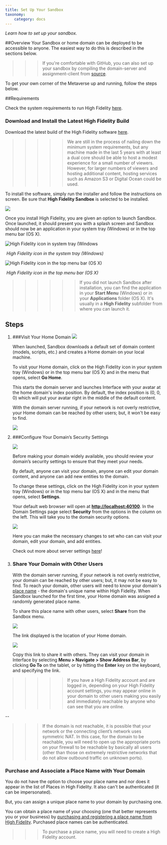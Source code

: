 ```yaml
---
title: Set Up Your Sandbox
taxonomy:
    category: docs
---
```

*Learn how to set up your sandbox.*

##Overview
Your Sandbox or home domain can be deployed to be accessible to anyone. The easiest way to do this is described in the sections below. 

>>> If you're comfortable with GitHub, you can also set up your sandbox by compiling the domain-server and assignment-client from [source](https://github.com/highfidelity/hifi).

To get your own corner of the Metaverse up and running, follow the steps below.


##Requirements

Check the system requirements to run High Fidelity [here](../../../get-started/requirements).

### Download and Install the Latest High Fidelity Build

Download the latest build of the High Fidelity software [here](https://highfidelity.com/download).

>>>>> We are still in the process of nailing down the minimum system requirements, but any machine made in the last 5 years with at least a dual core should be able to host a modest experience for a small number of viewers. However, for larger numbers of viewers and hosting additional content, hosting services such as Amazon S3 or Digital Ocean could be used.

To install the software, simply run the installer and follow the instructions on screen. Be sure that **High Fidelity Sandbox** is selected to be installed.

![](\install.png)

Once you install High Fidelity, you are given an option to launch Sandbox. Once launched, it should present you with a splash screen and Sandbox should now be an application in your system tray (Windows) or in the top menu bar (OS X).

![High Fidelity icon in system tray (Windows](\system-tray.png)

​												*High Fidelity icon in the system tray (Windows)*

![High Fidelity icon in the top menu bar (OS X)](\top-menu-bar.png)

​												*High Fidelity icon in the top menu bar (OS X)*

>>>>>>If you did not launch Sandbox after installation, you can find the application in your **Start Menu** (Windows) or in your **Applications** folder (OS X). It's usually in a **High Fidelity** subfolder from where you can launch it.


## Steps

1. ###Visit Your Home Domain
	![](\console-go-home.png)

	When launched, Sandbox downloads a default set of domain content (models, scripts,
	etc.) and creates a Home domain on your local machine.	
	
	To visit your Home domain, click on the High Fidelity icon in your system tray (Windows)
	or in the top menu bar (OS X) and in the menu that opens, select **Go Home**.
	
	This starts the domain server and launches Interface with your avatar at the home
	domain's index position. By default, the index position is (0, 0, 0) which will put your
	avatar right in the middle of the default content.
	
	With the domain server running, if your network is not overly restrictive, your Home
	domain can be reached by other users; but, it won't be easy to find.
	
	![](\your-sandbox.png)

2. ###Configure Your Domain’s Security Settings

	![](\menu-settings.png)

	Before making your domain widely available, you should review your domain’s security 	   settings to ensure that they meet your needs.

	By default, anyone can visit your domain, anyone can edit your domain content, and 		anyone can add new entities to the domain.

	To change these settings, click on the High Fidelity icon in your system tray (Windows) or 	       in the top menu bar (OS X) and in the menu that opens, select **Settings**.

	Your default web browser will open at [**http://localhost:40100**](http://localhost:40100/). In the Domain Settings page select **Security** from the 			options in the column on the left. This will take you to the domain security options.

	![](\security-options.png)

	Here you can make the necessary changes to set who can can visit your domain, edit 		your domain, and add entities.

	Check out more about server settings [here](../server-settings-for-your-domain)!


3. ### Share Your Domain with Other Users

    With the domain server running, if your network is not overly restrictive, your domain 		can be reached by other users; but, it may not be easy to find. To reach your domain, 		other users will need to know your domain's [place name](../place-names) - the domain's 	unique name within High Fidelity. When Sandbox launched for the first 	time, your Home domain was assigned a randomly generated place name.

	To share this place name with other users, select **Share** from the Sandbox menu.

	![](\menu-share.png)

	The link displayed is the location of your Home domain.

	![](\share-place.png)

	Copy this link to share it with others. They can visit your domain in Interface by selecting 	**Menu > Navigate > Show Address Bar**, by clicking **Go To** on the tablet, or by 	hitting the **Enter** key on the keyboard, and specifying the link.

>>>>>If you have a High Fidelity account and are logged in, depending on your High 		Fidelity account settings, you may appear online in your domain to other users making you easily and immediately reachable by anyone who can see that you are online.

--
>>>If the domain is not reachable, it is possible that your network or the connecting client’s network uses symmetric NAT. In this case, for the domain to be reachable, you will need to open up the appropriate ports on your firewall to be reachable by basically all users (other than those on extremely restrictive networks that do not allow outbound traffic on unknown ports).


### Purchase and Associate a Place Name with Your Domain

You do not have the option to choose your place name and nor does it appear in the list of Places in High Fidelity. It also can't be authenticated (it can be impersonated).

But, you can assign a unique place name to your domain by purchasing one. 

You can obtain a place name of your choosing (one that better represents you or your business) by [purchasing and registering a place name from High Fidelity](../place-names). Purchased place names can be authenticated. 

>>> To purchase a place name, you will need to create a High Fidelity account.

